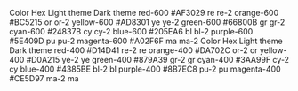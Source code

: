 Color Hex Light theme Dark theme
red-600 #AF3029 re re-2
orange-600 #BC5215 or or-2
yellow-600 #AD8301 ye ye-2
green-600 #66800B gr gr-2
cyan-600 #24837B cy cy-2
blue-600 #205EA6 bl bl-2
purple-600 #5E409D pu pu-2
magenta-600 #A02F6F ma ma-2
Color Hex Light theme Dark theme
red-400 #D14D41 re-2 re
orange-400 #DA702C or-2 or
yellow-400 #D0A215 ye-2 ye
green-400 #879A39 gr-2 gr
cyan-400 #3AA99F cy-2 cy
blue-400 #4385BE bl-2 bl
purple-400 #8B7EC8 pu-2 pu
magenta-400 #CE5D97 ma-2 ma
